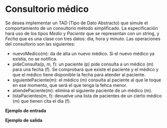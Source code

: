 # Consultorio médico

Se desea implementar un TAD (Tipo de Dato Abstracto) que simule el comportamiento de un consultorio método simplificado. La especificación hará uso de los tipos *Medio* y *Paciente* que se representan con un string, y *Fecha* que es una clase con tres datos: dia, hora y minuto. Las operaciones del consultorio son las siguientes:

- nuevoMedico(m): da de alta un nuevo médico. Si el nuevo médico ya existía, no se notifica.
- pideConsulta(p, m, f): un paciente (p) pide consulta a un médico (m) para una fecha (f). Se comprobará que existe el paciente y el médico y que el médico tiene disponible la fecha para atender al paciente.
- siguientePaciente(m): el médico (m) consulta al paciente al que le toque en ese momento, que será el que tenga la fehca menor.
- atiendePaciente(m): elimina el siguiente paciente de un médico (m).
- listaPacientes(m, f): devuelve una lista de pacientes de un cierto médico (m) que tienen cita el día (f).

**Ejemplo de entrada**



**Ejemplo de salida**
